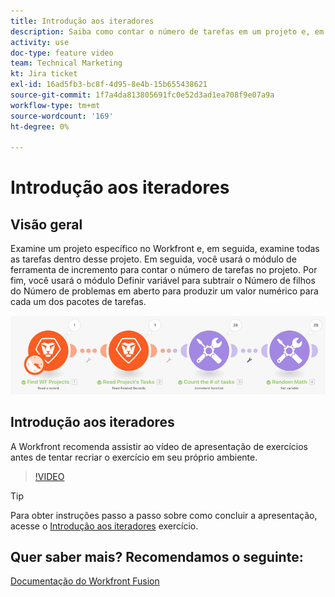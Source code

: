 ```yaml
---
title: Introdução aos iteradores
description: Saiba como contar o número de tarefas em um projeto e, em seguida, calcular um valor para cada um dos pacotes de tarefas, tudo em [!DNL Adobe Workfront Fusion].
activity: use
doc-type: feature video
team: Technical Marketing
kt: Jira ticket
exl-id: 16ad5fb3-bc8f-4d95-8e4b-15b655438621
source-git-commit: 1f7a4da813805691fc0e52d3ad1ea708f9e07a9a
workflow-type: tm+mt
source-wordcount: '169'
ht-degree: 0%

---
```


# Introdução aos iteradores

## Visão geral

Examine um projeto específico no Workfront e, em seguida, examine todas as tarefas dentro desse projeto. Em seguida, você usará o módulo de ferramenta de incremento para contar o número de tarefas no projeto. Por fim, você usará o módulo Definir variável para subtrair o Número de filhos do Número de problemas em aberto para produzir um valor numérico para cada um dos pacotes de tarefas.

![Uma imagem do cenário de Fusão](assets/iteration-and-aggregation-1.png)

## Introdução aos iteradores

A Workfront recomenda assistir ao vídeo de apresentação de exercícios antes de tentar recriar o exercício em seu próprio ambiente.

>[!VIDEO](https://video.tv.adobe.com/v/335278/?quality=12)

>[!TIP]
>
>Para obter instruções passo a passo sobre como concluir a apresentação, acesse o [Introdução aos iteradores](https://experienceleague.adobe.com/docs/workfront-learn/tutorials-workfront/fusion/exercises/introduction-to-iterators.html?lang=en) exercício.


## Quer saber mais? Recomendamos o seguinte:

[Documentação do Workfront Fusion](https://experienceleague.adobe.com/docs/workfront/using/adobe-workfront-fusion/workfront-fusion-2.html?lang=en)
